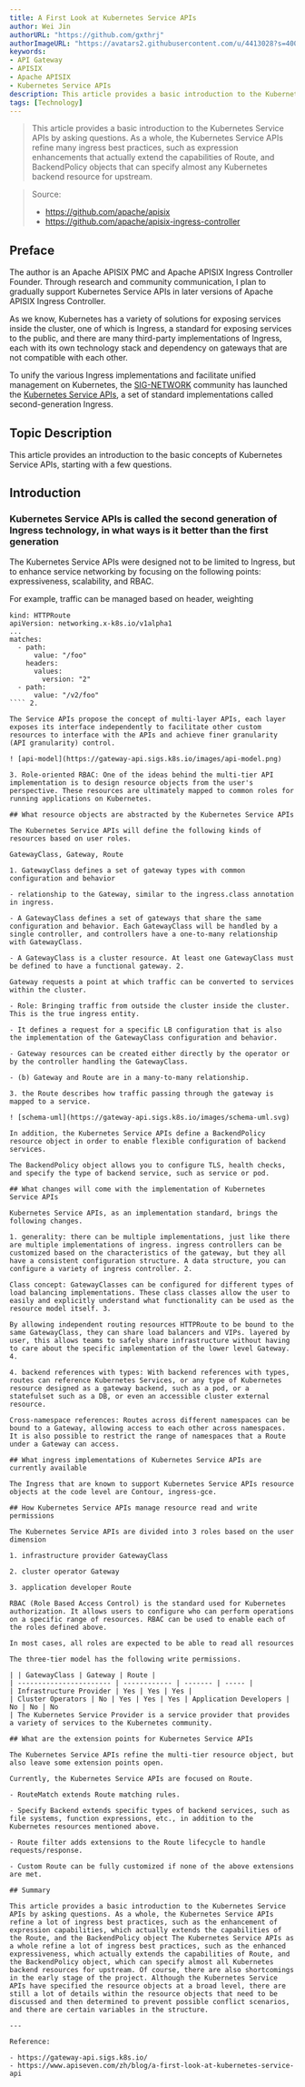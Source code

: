 ```yaml
---
title: A First Look at Kubernetes Service APIs
author: Wei Jin
authorURL: "https://github.com/gxthrj"
authorImageURL: "https://avatars2.githubusercontent.com/u/4413028?s=400&u=e140a6d2bf19c426da6498b8888edc96509be649&v=4"
keywords:
- API Gateway
- APISIX
- Apache APISIX
- Kubernetes Service APIs
description: This article provides a basic introduction to the Kubernetes Service APIs by asking questions. As a whole, the Kubernetes Service APIs refine many ingress best practices, such as the enhanced expressiveness, which actually extends the capabilities of Route, and the BackendPolicy objects, which can specify almost any Kubernetes backend resource for upstream.
tags: [Technology]
---
```


> This article provides a basic introduction to the Kubernetes Service APIs by asking questions. As a whole, the Kubernetes Service APIs refine many ingress best practices, such as expression enhancements that actually extend the capabilities of Route, and BackendPolicy objects that can specify almost any Kubernetes backend resource for upstream.

<!--truncate-->

> Source:
>
> - https://github.com/apache/apisix
> - https://github.com/apache/apisix-ingress-controller

## Preface

The author is an Apache APISIX PMC and Apache APISIX Ingress Controller Founder. Through research and community communication, I plan to gradually support Kubernetes Service APIs in later versions of Apache APISIX Ingress Controller.

As we know, Kubernetes has a variety of solutions for exposing services inside the cluster, one of which is Ingress, a standard for exposing services to the public, and there are many third-party implementations of Ingress, each with its own technology stack and dependency on gateways that are not compatible with each other.

To unify the various Ingress implementations and facilitate unified management on Kubernetes, the [SIG-NETWORK](https://github.com/kubernetes/community/tree/master/sig-network) community has launched the [Kubernetes Service APIs](https://gateway-api.sigs.k8s.io/), a set of standard implementations called second-generation Ingress.

## Topic Description

This article provides an introduction to the basic concepts of Kubernetes Service APIs, starting with a few questions.

## Introduction

### Kubernetes Service APIs is called the second generation of Ingress technology, in what ways is it better than the first generation

The Kubernetes Service APIs were designed not to be limited to Ingress, but to enhance service networking by focusing on the following points: expressiveness, scalability, and RBAC.

For example, traffic can be managed based on header, weighting

```text
kind: HTTPRoute
apiVersion: networking.x-k8s.io/v1alpha1
...
matches:
  - path:
      value: "/foo"
    headers:
      values:
        version: "2"
  - path:
      value: "/v2/foo"
```` 2.

The Service APIs propose the concept of multi-layer APIs, each layer exposes its interface independently to facilitate other custom resources to interface with the APIs and achieve finer granularity (API granularity) control.

! [api-model](https://gateway-api.sigs.k8s.io/images/api-model.png)

3. Role-oriented RBAC: One of the ideas behind the multi-tier API implementation is to design resource objects from the user's perspective. These resources are ultimately mapped to common roles for running applications on Kubernetes.

## What resource objects are abstracted by the Kubernetes Service APIs

The Kubernetes Service APIs will define the following kinds of resources based on user roles.

GatewayClass, Gateway, Route

1. GatewayClass defines a set of gateway types with common configuration and behavior

- relationship to the Gateway, similar to the ingress.class annotation in ingress.

- A GatewayClass defines a set of gateways that share the same configuration and behavior. Each GatewayClass will be handled by a single controller, and controllers have a one-to-many relationship with GatewayClass.

- A GatewayClass is a cluster resource. At least one GatewayClass must be defined to have a functional gateway. 2.

Gateway requests a point at which traffic can be converted to services within the cluster.

- Role: Bringing traffic from outside the cluster inside the cluster. This is the true ingress entity.

- It defines a request for a specific LB configuration that is also the implementation of the GatewayClass configuration and behavior.

- Gateway resources can be created either directly by the operator or by the controller handling the GatewayClass.

- (b) Gateway and Route are in a many-to-many relationship.

3. the Route describes how traffic passing through the gateway is mapped to a service.

! [schema-uml](https://gateway-api.sigs.k8s.io/images/schema-uml.svg)

In addition, the Kubernetes Service APIs define a BackendPolicy resource object in order to enable flexible configuration of backend services.

The BackendPolicy object allows you to configure TLS, health checks, and specify the type of backend service, such as service or pod.

## What changes will come with the implementation of Kubernetes Service APIs

Kubernetes Service APIs, as an implementation standard, brings the following changes.

1. generality: there can be multiple implementations, just like there are multiple implementations of ingress. ingress controllers can be customized based on the characteristics of the gateway, but they all have a consistent configuration structure. A data structure, you can configure a variety of ingress controller. 2.

Class concept: GatewayClasses can be configured for different types of load balancing implementations. These class classes allow the user to easily and explicitly understand what functionality can be used as the resource model itself. 3.

By allowing independent routing resources HTTPRoute to be bound to the same GatewayClass, they can share load balancers and VIPs. layered by user, this allows teams to safely share infrastructure without having to care about the specific implementation of the lower level Gateway. 4.

4. backend references with types: With backend references with types, routes can reference Kubernetes Services, or any type of Kubernetes resource designed as a gateway backend, such as a pod, or a statefulset such as a DB, or even an accessible cluster external resource.

Cross-namespace references: Routes across different namespaces can be bound to a Gateway, allowing access to each other across namespaces. It is also possible to restrict the range of namespaces that a Route under a Gateway can access.

## What ingress implementations of Kubernetes Service APIs are currently available

The Ingress that are known to support Kubernetes Service APIs resource objects at the code level are Contour, ingress-gce.

## How Kubernetes Service APIs manage resource read and write permissions

The Kubernetes Service APIs are divided into 3 roles based on the user dimension

1. infrastructure provider GatewayClass

2. cluster operator Gateway

3. application developer Route

RBAC (Role Based Access Control) is the standard used for Kubernetes authorization. It allows users to configure who can perform operations on a specific range of resources. RBAC can be used to enable each of the roles defined above.

In most cases, all roles are expected to be able to read all resources

The three-tier model has the following write permissions.

| | GatewayClass | Gateway | Route |
| ----------------------- | ------------ | ------- | ----- |
| Infrastructure Provider | Yes | Yes | Yes |
| Cluster Operators | No | Yes | Yes | Yes | Application Developers | No | No | No
| The Kubernetes Service Provider is a service provider that provides a variety of services to the Kubernetes community.

## What are the extension points for Kubernetes Service APIs

The Kubernetes Service APIs refine the multi-tier resource object, but also leave some extension points open.

Currently, the Kubernetes Service APIs are focused on Route.

- RouteMatch extends Route matching rules.

- Specify Backend extends specific types of backend services, such as file systems, function expressions, etc., in addition to the Kubernetes resources mentioned above.

- Route filter adds extensions to the Route lifecycle to handle requests/response.

- Custom Route can be fully customized if none of the above extensions are met.

## Summary

This article provides a basic introduction to the Kubernetes Service APIs by asking questions. As a whole, the Kubernetes Service APIs refine a lot of ingress best practices, such as the enhancement of expression capabilities, which actually extends the capabilities of the Route, and the BackendPolicy object The Kubernetes Service APIs as a whole refine a lot of ingress best practices, such as the enhanced expressiveness, which actually extends the capabilities of Route, and the BackendPolicy object, which can specify almost all Kubernetes backend resources for upstream. Of course, there are also shortcomings in the early stage of the project. Although the Kubernetes Service APIs have specified the resource objects at a broad level, there are still a lot of details within the resource objects that need to be discussed and then determined to prevent possible conflict scenarios, and there are certain variables in the structure.

---

Reference:

- https://gateway-api.sigs.k8s.io/
- https://www.apiseven.com/zh/blog/a-first-look-at-kubernetes-service-api
